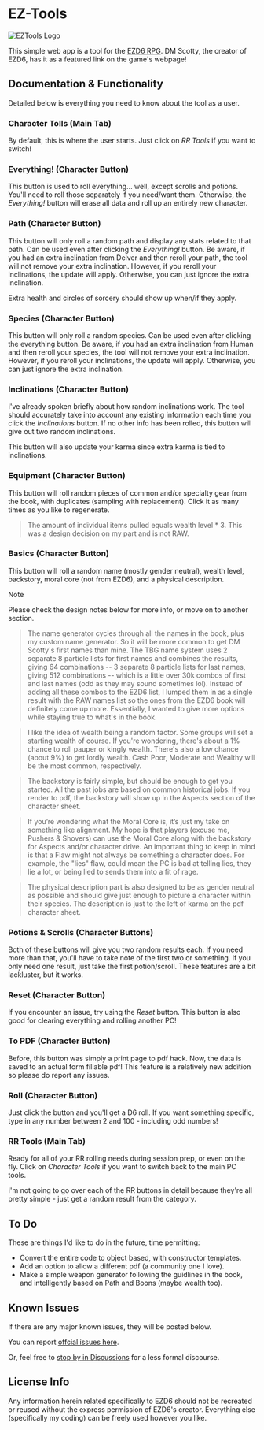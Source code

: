 # EZ-Tools
![EZTools Logo](https://github.com/einar-method/EZ-Tools/Assets/tools.png)


This simple web app is a tool for the [EZD6 RPG](https://www.ezd6.com/). DM Scotty, the creator of EZD6, has it as a featured link on the game's webpage! 

## Documentation & Functionality
Detailed below is everything you need to know about the tool as a user. 

### Character Tolls (Main Tab)
By default, this is where the user starts. Just click on *RR Tools* if you want to switch!

### Everything! (Character Button)
This button is used to roll everything... well, except scrolls and potions. You'll need to roll those separately if you need/want them.  Otherwise, the *Everything!* button will erase all data and roll up an entirely new character.

### Path (Character Button)
This button will only roll a random path and display any stats related to that path. Can be used even after clicking the *Everything!* button. Be aware, if you had an extra inclination from Delver and then reroll your path, the tool will not remove your extra inclination. However, if you reroll your inclinations, the update will apply. Otherwise, you can just ignore the extra inclination.

Extra health and circles of sorcery should show up when/if they apply.

### Species (Character Button)
This button will only roll a random species. Can be used even after clicking the everything button. Be aware, if you had an extra inclination from Human and then reroll your species, the tool will not remove your extra inclination. However, if you reroll your inclinations, the update will apply. Otherwise, you can just ignore the extra inclination.

### Inclinations (Character Button)
I've already spoken briefly about how random inclinations work. The tool should accurately take into account any existing information each time you click the *Inclinations* button. If no other info has been rolled, this button will give out two random inclinations.

This button will also update your karma since extra karma is tied to inclinations.

### Equipment (Character Button)
This button will roll random pieces of common and/or specialty gear from the book, with duplicates (sampling with replacement). Click it as many times as you like to regenerate.

> The amount of individual items pulled equals wealth level * 3. This was a design decision on my part and is not RAW.

### Basics (Character Button)
This button will roll a random name (mostly gender neutral), wealth level, backstory, moral core (not from EZD6), and a physical description.

> [!NOTE]
> Please check the design notes below for more info, or move on to another section.

> The name generator cycles through all the names in the book, plus my custom name generator. So it will be more common to get DM Scotty's first names than mine. The TBG name system uses 2 separate 8 particle lists for first names and combines the results, giving 64 combinations  --  3 separate 8 particle lists for last names, giving 512 combinations  --  which is a little over 30k combos of first and last names (odd as they may sound sometimes lol). Instead of adding all these combos to the EZD6 list, I lumped them in as a single result with the RAW names list so the ones from the EZD6 book will definitely come up more. Essentially, I wanted to give more options while staying true to what's in the book.

> I like the idea of wealth being a random factor. Some groups will set a starting wealth of course. If you're wondering, there's about a 1% chance to roll pauper or kingly wealth. There's also a low chance (about 9%) to get lordly wealth. Cash Poor, Moderate and Wealthy will be the most common, respectively.

> The backstory is fairly simple, but should be enough to get you started. All the past jobs are based on common historical jobs. If you render to pdf, the backstory will show up in the Aspects section of the character sheet.

> If you’re wondering what the Moral Core is, it’s just my take on something like alignment. My hope is that players (excuse me, Pushers & Shovers) can use the Moral Core along with the backstory for Aspects and/or character drive. An important thing to keep in mind is that a Flaw might not always be something a character does. For example, the "lies" flaw, could mean the PC is bad at telling lies, they lie a lot, or being lied to sends them into a fit of rage. 

> The physical description part is also designed to be as gender neutral as possible and should give just enough to picture a character within their species. The description is just to the left of karma on the pdf character sheet.

### Potions & Scrolls (Character Buttons)
Both of these buttons will give you two random results each. If you need more than that, you'll have to take note of the first two or something. If you only need one result, just take the first potion/scroll. These features are a bit lackluster, but it works.

### Reset (Character Button)
If you encounter an issue, try using the *Reset* button. This button is also good for clearing everything and rolling another PC!

### To PDF (Character Button)
Before, this button was simply a print page to pdf hack. Now, the data is saved to an actual form fillable pdf! This feature is a relatively new addition so please do report any issues.

### Roll (Character Button)
Just click the button and you'll get a D6 roll. If you want something specific, type in any number between 2 and 100 - including odd numbers!

### RR Tools (Main Tab)
Ready for all of your RR rolling needs during session prep, or even on the fly. Click on *Character Tools* if you want to switch back to the main PC tools.

I'm not going to go over each of the RR buttons in detail because they're all pretty simple - just get a random result from the category.

## To Do
These are things I'd like to do in the future, time permitting:

+ Convert the entire code to object based, with constructor templates.
+ Add an option to allow a different pdf (a community one I love).
+ Make a simple weapon generator following the guidlines in the book, and intelligently based on Path and Boons (maybe wealth too).

## Known Issues
If there are any major known issues, they will be posted below. 

You can report [offcial issues here](https://github.com/einar-method/EZ-Tools/issues). 

Or, feel free to [stop by in Discussions](https://github.com/einar-method/EZ-Tools/discussions) for a less formal discourse.

## License Info
Any information herein related specifically to EZD6 should not be recreated or reused without the express permission of EZD6's creator. Everything else (specifically my coding) can be freely used however you like.
